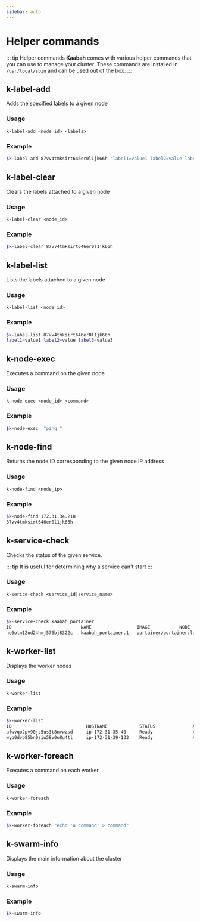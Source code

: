 ```yaml
---
sidebar: auto
---
```


# Helper commands

::: tip Helper commands
**Kaabah** comes with various helper commands that you can use to manage your cluster. 
These commands are installed in `/usr/local/sbin` and can be used out of the box.
:::

## k-label-add

Adds the specified labels to a given node

### Usage

`k-label-add <node_id> <labels>`

### Example

```bash
$k-label-add 87vv4tmksirt646er0l1jk66h "label1=value1 label2=value label3=value3"
```

## k-label-clear

Clears the labels attached to a given node

### Usage

`k-label-clear <node_id>`

### Example

```bash
$k-label-clear 87vv4tmksirt646er0l1jk66h
```

## k-label-list

Lists the labels attached to a given node

### Usage

`k-label-list <node_id>`

### Example

```bash
$k-label-list 87vv4tmksirt646er0l1jk66h 
label1=value1 label2=value label3=value3
```

## k-node-exec

Executes a command on the given node

### Usage

`k-node-exec <node_id> <command>`

### Example

```bash
$k-node-exec  "ping "
```

## k-node-find

Returns the node ID corresponding to the given node IP address

### Usage

`k-node-find <node_ip>`

### Example

```bash
$k-node-find 172.31.34.218
87vv4tmksirt646er0l1jk66h
```

## k-service-check

Checks the status of the given service.

::: tip 
It is useful for determining why a service can't start
:::

### Usage

`k-serice-check <service_id|service_name>`

### Example

```bash
$k-service-check kaabah_portainer
ID                          NAME                 IMAGE           NODE                DESIRED STATE       CURRENT                                                          STATE               ERROR               PORTS
ne6otm12od24hmj576bj8322c   kaabah_portainer.1   portainer/portainer:latest@sha256:07c0e19e28e18414dd02c313c36b293758acf197d5af45077e3dd69c630e25cc   ip-172-31-36-140    Running             Running about an hour ago
```

## k-worker-list

Displays the worker nodes 

### Usage

`k-worker-list`

### Example

```bash
$k-worker-list
ID                            HOSTNAME            STATUS              AVAILABILITY        MANAGER STATUS      ENGINE VERSION
afwvqo2pv90jc5us3t8nvwzsd     ip-172-31-35-40     Ready               Active                                  18.03.1-ce
wyo0dvb85bn0ziw58v0o8u4tl     ip-172-31-39-133    Ready               Active                                  18.03.1-ce
```

## k-worker-foreach

Executes a command on each worker

### Usage

`k-worker-foreach`

### Example

```bash
$k-worker-foreach "echo 'a command' > command"
```

## k-swarm-info

Displays the main information about the cluster

### Usage

`k-swarm-info`

### Example

```bash
$k-swarm-info
```
